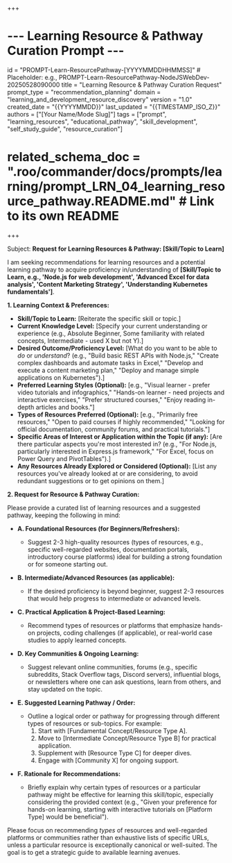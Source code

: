 +++
# --- Learning Resource & Pathway Curation Prompt ---
id = "PROMPT-Learn-ResourcePathway-[YYYYMMDDHHMMSS]" # Placeholder: e.g., PROMPT-Learn-ResourcePathway-NodeJSWebDev-20250528090000
title = "Learning Resource & Pathway Curation Request"
prompt_type = "recommendation_planning"
domain = "learning_and_development_resource_discovery"
version = "1.0"
created_date = "{{YYYYMMDD}}"
last_updated = "{{TIMESTAMP_ISO_Z}}"
authors = ["[Your Name/Mode Slug]"]
tags = ["prompt", "learning_resources", "educational_pathway", "skill_development", "self_study_guide", "resource_curation"]
# related_schema_doc = ".roo/commander/docs/prompts/learning/prompt_LRN_04_learning_resource_pathway.README.md" # Link to its own README
+++

Subject: **Request for Learning Resources & Pathway: [Skill/Topic to Learn]**

I am seeking recommendations for learning resources and a potential learning pathway to acquire proficiency in/understanding of **[Skill/Topic to Learn, e.g., 'Node.js for web development', 'Advanced Excel for data analysis', 'Content Marketing Strategy', 'Understanding Kubernetes fundamentals']**.

**1. Learning Context & Preferences:**
   *   **Skill/Topic to Learn:** [Reiterate the specific skill or topic.]
   *   **Current Knowledge Level:** [Specify your current understanding or experience (e.g., Absolute Beginner, Some familiarity with related concepts, Intermediate - used X but not Y).]
   *   **Desired Outcome/Proficiency Level:** [What do you want to be able to *do* or *understand*? (e.g., "Build basic REST APIs with Node.js," "Create complex dashboards and automate tasks in Excel," "Develop and execute a content marketing plan," "Deploy and manage simple applications on Kubernetes").]
   *   **Preferred Learning Styles (Optional):** [e.g., "Visual learner - prefer video tutorials and infographics," "Hands-on learner - need projects and interactive exercises," "Prefer structured courses," "Enjoy reading in-depth articles and books."]
   *   **Types of Resources Preferred (Optional):** [e.g., "Primarily free resources," "Open to paid courses if highly recommended," "Looking for official documentation, community forums, and practical tutorials."]
   *   **Specific Areas of Interest or Application within the Topic (if any):** [Are there particular aspects you're most interested in? (e.g., "For Node.js, particularly interested in Express.js framework," "For Excel, focus on Power Query and PivotTables").]
   *   **Any Resources Already Explored or Considered (Optional):** [List any resources you've already looked at or are considering, to avoid redundant suggestions or to get opinions on them.]

**2. Request for Resource & Pathway Curation:**

Please provide a curated list of learning resources and a suggested pathway, keeping the following in mind:

*   **A. Foundational Resources (for Beginners/Refreshers):**
    *   Suggest 2-3 high-quality resources (types of resources, e.g., specific well-regarded websites, documentation portals, introductory course platforms) ideal for building a strong foundation or for someone starting out.

*   **B. Intermediate/Advanced Resources (as applicable):**
    *   If the desired proficiency is beyond beginner, suggest 2-3 resources that would help progress to intermediate or advanced levels.

*   **C. Practical Application & Project-Based Learning:**
    *   Recommend types of resources or platforms that emphasize hands-on projects, coding challenges (if applicable), or real-world case studies to apply learned concepts.

*   **D. Key Communities & Ongoing Learning:**
    *   Suggest relevant online communities, forums (e.g., specific subreddits, Stack Overflow tags, Discord servers), influential blogs, or newsletters where one can ask questions, learn from others, and stay updated on the topic.

*   **E. Suggested Learning Pathway / Order:**
    *   Outline a logical order or pathway for progressing through different types of resources or sub-topics. For example:
        1.  Start with [Fundamental Concept/Resource Type A].
        2.  Move to [Intermediate Concept/Resource Type B] for practical application.
        3.  Supplement with [Resource Type C] for deeper dives.
        4.  Engage with [Community X] for ongoing support.

*   **F. Rationale for Recommendations:**
    *   Briefly explain why certain types of resources or a particular pathway might be effective for learning this skill/topic, especially considering the provided context (e.g., "Given your preference for hands-on learning, starting with interactive tutorials on [Platform Type] would be beneficial").

Please focus on recommending *types* of resources and well-regarded platforms or communities rather than exhaustive lists of specific URLs, unless a particular resource is exceptionally canonical or well-suited. The goal is to get a strategic guide to available learning avenues.